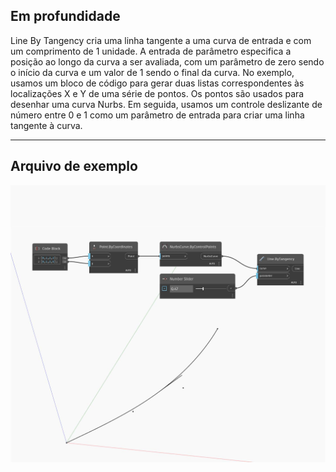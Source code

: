 ## Em profundidade
Line By Tangency cria uma linha tangente a uma curva de entrada e com um comprimento de 1 unidade. A entrada de parâmetro especifica a posição ao longo da curva a ser avaliada, com um parâmetro de zero sendo o início da curva e um valor de 1 sendo o final da curva. No exemplo, usamos um bloco de código para gerar duas listas correspondentes às localizações X e Y de uma série de pontos. Os pontos são usados para desenhar uma curva Nurbs. Em seguida, usamos um controle deslizante de número entre 0 e 1 como um parâmetro de entrada para criar uma linha tangente à curva.
___
## Arquivo de exemplo

![ByTangency](./Autodesk.DesignScript.Geometry.Line.ByTangency_img.jpg)


